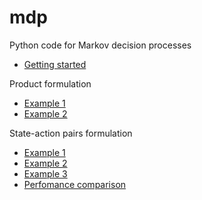 mdp
===

Python code for Markov decision processes

* [Getting started](http://nbviewer.ipython.org/github/oyamad/mdp/blob/master/mdp_intro.ipynb)

Product formulation

* [Example 1](http://nbviewer.ipython.org/github/oyamad/mdp/blob/master/mdp_ex_kurtz.ipynb)
* [Example 2](http://nbviewer.ipython.org/github/oyamad/mdp/blob/master/mdp_ex_rust96.ipynb)

State-action pairs formulation

* [Example 1](http://nbviewer.ipython.org/github/oyamad/mdp/blob/master/mdp_ex_kurtz_sa.ipynb)
* [Example 2](http://nbviewer.ipython.org/github/oyamad/mdp/blob/master/mdp_ex_rust96_sa.ipynb)
* [Example 3](http://nbviewer.ipython.org/github/oyamad/mdp/blob/master/mdp_ex_optgrowth.ipynb)
* [Perfomance comparison](http://nbviewer.ipython.org/github/oyamad/mdp/blob/master/mdp_performance.ipynb)
